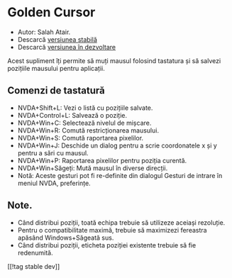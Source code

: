 # Golden Cursor #

* Autor: Salah Atair.
* Descarcă [versiunea stabilă][1]
* Descarcă [versiunea în dezvoltare][2]

Acest supliment îți permite să muți mausul folosind tastatura și să salvezi
pozițiile mausului pentru aplicații.

## Comenzi de tastatură

* NVDA+Shift+L: Vezi o listă cu pozițiile salvate.
* NVDA+Control+L: Salvează o poziție.
* NVDA+Win+C: Selectează nivelul de mișcare.
* NVDA+Win+R: Comută restricționarea mausului.
* NVDA+Win+S: Comută raportarea pixelilor.
* NVDA+Win+J: Deschide un dialog pentru a scrie coordonatele x și y pentru a
  sări cu mausul.
* NVDA+Win+P: Raportarea pixelilor pentru poziția curentă.
* NVDA+Win+Săgeți: Mută mausul în diverse direcții.
* Notă: Aceste gesturi pot fi re-definite din dialogul Gesturi de intrare în
  meniul NVDA, preferințe.

## Note.

* Când distribui poziții, toată echipa trebuie să utilizeze aceiași
  rezoluție.
* Pentru o compatibilitate maximă, trebuie să maximizezi fereastra apăsând
  Windows+Săgeată sus.
* Când distribui poziții, eticheta poziției existente trebuie să fie
  redenumită.

[[!tag stable dev]]

[1]: https://addons.nvda-project.org/files/get.php?file=gc

[2]: https://addons.nvda-project.org/files/get.php?file=gc-dev
